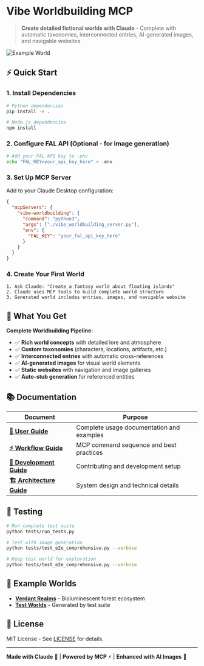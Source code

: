 # Vibe Worldbuilding MCP

> **Create detailed fictional worlds with Claude** - Complete with automatic taxonomies, interconnected entries, AI-generated images, and navigable websites.

![Example World](example-worlds/verdant-realms-20250604-143521/images/world-overview-header.png)

## ⚡ Quick Start

### 1. Install Dependencies
```bash
# Python dependencies
pip install -e .

# Node.js dependencies  
npm install
```

### 2. Configure FAL API (Optional - for image generation)
```bash
# Add your FAL API key to .env
echo "FAL_KEY=your_api_key_here" > .env
```

### 3. Set Up MCP Server
Add to your Claude Desktop configuration:
```json
{
  "mcpServers": {
    "vibe-worldbuilding": {
      "command": "python3",
      "args": ["./vibe_worldbuilding_server.py"],
      "env": {
        "FAL_KEY": "your_fal_api_key_here"
      }
    }
  }
}
```

### 4. Create Your First World
```
1. Ask Claude: "Create a fantasy world about floating islands"
2. Claude uses MCP tools to build complete world structure
3. Generated world includes entries, images, and navigable website
```

## 🌟 What You Get

**Complete Worldbuilding Pipeline:**
- ✅ **Rich world concepts** with detailed lore and atmosphere
- ✅ **Custom taxonomies** (characters, locations, artifacts, etc.)
- ✅ **Interconnected entries** with automatic cross-references
- ✅ **AI-generated images** for visual world elements
- ✅ **Static websites** with navigation and image galleries
- ✅ **Auto-stub generation** for referenced entities

## 📚 Documentation

| Document | Purpose |
|----------|---------|
| **[📖 User Guide](docs/README.md)** | Complete usage documentation and examples |
| **[⚡ Workflow Guide](docs/WORKFLOW.md)** | MCP command sequence and best practices |
| **[🔧 Development Guide](docs/DEVELOPMENT.md)** | Contributing and development setup |
| **[🏗️ Architecture Guide](docs/ARCHITECTURE.md)** | System design and technical details |

## 🧪 Testing

```bash
# Run complete test suite
python tests/run_tests.py

# Test with image generation
python tests/test_e2e_comprehensive.py --verbose

# Keep test world for exploration
python tests/test_e2e_comprehensive.py --verbose
```

## 🚀 Example Worlds

- **[Verdant Realms](example-worlds/)** - Bioluminescent forest ecosystem
- **[Test Worlds](test-worlds/)** - Generated by test suite

## 📄 License

MIT License - See [LICENSE](LICENSE) for details.

---

**Made with Claude** 🤖 | **Powered by MCP** ⚡ | **Enhanced with AI Images** 🎨